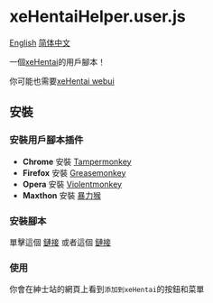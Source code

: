 # xeHentaiHelper.user.js

[English](README.md) [简体中文](README.chs.md)

一個[xeHentai](https://github.com/fffonion/xeHentai)的用戶腳本！

你可能也需要[xeHentai webui](https://github.com/fffonion/xeHentai-webui)

## 安裝

### 安裝用戶腳本插件

- **Chrome** 安裝 [Tampermonkey](https://chrome.google.com/webstore/detail/tampermonkey/dhdgffkkebhmkfjojejmpbldmpobfkfo)
- **Firefox** 安裝 [Greasemonkey](https://addons.mozilla.org/en-US/firefox/addon/greasemonkey/)
- **Opera** 安裝 [Violentmonkey](https://addons.opera.com/en/extensions/details/violent-monkey/)
- **Maxthon** 安裝 [暴力猴](http://extension.maxthon.com/detail/index.php?view_id=1680)

### 安裝腳本

單擊這個 [鏈接](https://github.com/fffonion/xeHentaiHelper.user.js/raw/master/xeHentaiHelper.user.js) 或者這個 [鏈接](https://dl.yooooo.us/userscripts/xeHentaiHelper.user.js)

### 使用

你會在紳士站的網頁上看到`添加到xeHentai`的按鈕和菜單

